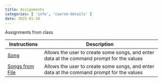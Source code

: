 ```yaml
---
title: Assignments
categories: [ 'info', 'course-details' ]
date: 2025-01-20
---
```


Assignments from class

| Instructions | Description |
|------------|-----------|
| [Song](../song) | Allows the user to create some songs, and enter data at the command prompt for the values |
| [Songs from File](../songsfromfile) | Allows the user to create some songs, and enter data at the command prompt for the values |